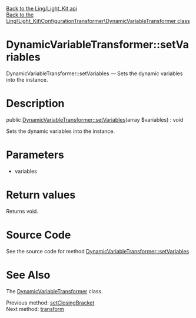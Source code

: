 [Back to the Ling/Light_Kit api](https://github.com/lingtalfi/Light_Kit/blob/master/doc/api/Ling/Light_Kit.md)<br>
[Back to the Ling\Light_Kit\ConfigurationTransformer\DynamicVariableTransformer class](https://github.com/lingtalfi/Light_Kit/blob/master/doc/api/Ling/Light_Kit/ConfigurationTransformer/DynamicVariableTransformer.md)


DynamicVariableTransformer::setVariables
================



DynamicVariableTransformer::setVariables — Sets the dynamic variables into the instance.




Description
================


public [DynamicVariableTransformer::setVariables](https://github.com/lingtalfi/Light_Kit/blob/master/doc/api/Ling/Light_Kit/ConfigurationTransformer/DynamicVariableTransformer/setVariables.md)(array $variables) : void




Sets the dynamic variables into the instance.




Parameters
================


- variables

    


Return values
================

Returns void.








Source Code
===========
See the source code for method [DynamicVariableTransformer::setVariables](https://github.com/lingtalfi/Light_Kit/blob/master/ConfigurationTransformer/DynamicVariableTransformer.php#L102-L105)


See Also
================

The [DynamicVariableTransformer](https://github.com/lingtalfi/Light_Kit/blob/master/doc/api/Ling/Light_Kit/ConfigurationTransformer/DynamicVariableTransformer.md) class.

Previous method: [setClosingBracket](https://github.com/lingtalfi/Light_Kit/blob/master/doc/api/Ling/Light_Kit/ConfigurationTransformer/DynamicVariableTransformer/setClosingBracket.md)<br>Next method: [transform](https://github.com/lingtalfi/Light_Kit/blob/master/doc/api/Ling/Light_Kit/ConfigurationTransformer/DynamicVariableTransformer/transform.md)<br>

